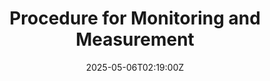 ---
title: Procedure for Monitoring and Measurement
linkTitle: Procedure for Monitoring and Measurement
date: '2025-05-06T02:19:00Z'
weight: 1
description: Establish a systematic approach for monitoring and measuring processes
  to ensure compliance, identify improvement opportunities, and enhance performance
  across all departments within the Event Sustainability Management System. Key steps
  include defining KPIs, developing a monitoring plan, data collection, analysis,
  reporting findings, implementing corrective actions, and periodic reviews. Records
  must be maintained as per policy.
draft: false
ref: procedure-for-monitoring-and-measurement
---